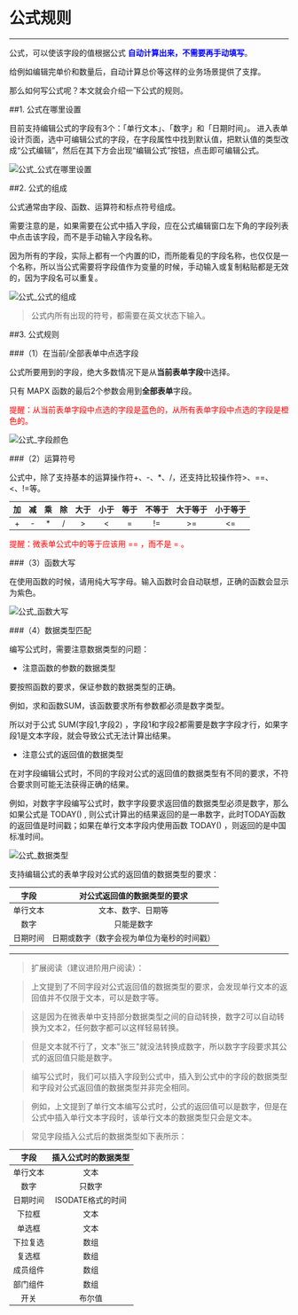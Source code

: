 # 公式规则
***
公式，可以使该字段的值根据公式<font color="blue"> **自动计算出来，不需要再手动填写**</font>。

给例如编辑完单价和数量后，自动计算总价等这样的业务场景提供了支撑。

那么如何写公式呢？本文就会介绍一下公式的规则。

##1. 公式在哪里设置   

目前支持编辑公式的字段有3个：「单行文本」、「数字」和「日期时间」。
进入表单设计页面，选中可编辑公式的字段，在字段属性中找到默认值，把默认值的类型改成“公式编辑”，然后在其下方会出现“编辑公式”按钮，点击即可编辑公式。

![公式_公式在哪里设置][公式_公式在哪里设置]




##2. 公式的组成   

公式通常由字段、函数、运算符和标点符号组成。

需要注意的是，如果需要在公式中插入字段，应在公式编辑窗口左下角的字段列表中点击该字段，而不是手动输入字段名称。

因为所有的字段，实际上都有一个内置的ID，而所能看见的字段名称，也仅仅是一个名称，所以当公式需要将字段值作为变量的时候，手动输入或复制粘贴都是无效的，因为字段名可以重复。

![公式_公式的组成][公式_公式的组成]
>公式内所有出现的符号，都需要在英文状态下输入。

##3. 公式规则   

###（1）在当前/全部表单中点选字段   

公式所要用到的字段，绝大多数情况下是从**当前表单字段**中选择。

只有 MAPX 函数的最后2个参数会用到**全部表单**字段。

<font color="red">提醒：从当前表单字段中点选的字段是蓝色的，从所有表单字段中点选的字段是橙色的。</font>

![公式_字段颜色][公式_字段颜色]

###（2）运算符号   

公式中，除了支持基本的运算操作符+、-、\*、/，还支持比较操作符>、==、<、!=等。


加| 减  | 乘 | 除| 大于| 小于|等于|不等于|大于等于|小于等于
:--:|:--:|:--:|:--:|:--:|:--:|:--:|:--: |:--: | :--:
 +  |  - |  * |  / |  > | <  | =  | !=  |  >= |  <=


<font color="red">提醒：微表单公式中的等于应该用 == ，而不是 = 。</font>


###（3）函数大写   

在使用函数的时候，请用纯大写字母。输入函数时会自动联想，正确的函数会显示为紫色。

![公式_函数大写][公式_函数大写]

###（4）数据类型匹配   

编写公式时，需要注意数据类型的问题：

* 注意函数的参数的数据类型

要按照函数的要求，保证参数的数据类型的正确。

例如，求和函数SUM，该函数要求所有参数都必须是数字类型。

所以对于公式 SUM(字段1,字段2) ，字段1和字段2都需要是数字字段才行，如果字段1是文本字段，就会导致公式无法计算出结果。

* 注意公式的返回值的数据类型

在对字段编辑公式时，不同的字段对公式的返回值的数据类型有不同的要求，不符合要求则可能无法获得正确的结果。

例如，对数字字段编写公式时，数字字段要求返回值的数据类型必须是数字，那么如果公式是 TODAY() , 则公式计算出的结果返回的是一串数字，此时TODAY函数的返回值是时间戳；如果在单行文本字段内使用函数 TODAY() ，则返回的是中国标准时间。

![公式_数据类型][公式_数据类型]

支持编辑公式的表单字段对公式的返回值的数据类型的要求：

字段    |对公式返回值的数据类型的要求
:-:    |:-:
单行文本|文本、数字、日期等
数字   |只能是数字
日期时间|日期或数字（数字会视为单位为毫秒的时间戳）        

***



>扩展阅读（建议进阶用户阅读）：

>上文提到了不同字段对公式返回值的数据类型的要求，会发现单行文本的返回值并不仅限于文本，可以是数字等。

>这是因为在微表单中支持部分数据类型之间的自动转换，数字2可以自动转换为文本2，任何数字都可以这样轻易转换。

>但是文本就不行了，文本"张三"就没法转换成数字，所以数字字段要求其公式的返回值只能是数字。

>编写公式时，我们可以插入字段到公式中，插入到公式中的字段的数据类型和字段对公式返回值的数据类型并非完全相同。

>例如，上文提到了单行文本编写公式时，公式的返回值可以是数字，但是在公式中插入单行文本字段时，该单行文本的数据类型只会是文本。

>常见字段插入公式后的数据类型如下表所示：

字段    |插入公式时的数据类型
:-:    |:-:
单行文本|文本
数字   |只数字
日期时间|ISODATE格式的时间
下拉框  |文本
单选框  |文本
下拉复选|数组
复选框  |数组
成员组件|数组
部门组件|数组
开关    |布尔值



[公式_公式在哪里设置]:..\..\assets\公式\公式_公式在哪里设置.gif
[公式_公式的组成]:..\..\assets\公式\公式_公式的组成.png
[公式_字段颜色]:..\..\assets\公式\公式_字段颜色.png
[公式_函数大写]:..\..\assets\公式\公式_函数大写.png
[公式_数据类型]:..\..\assets\公式\公式_数据类型.png
